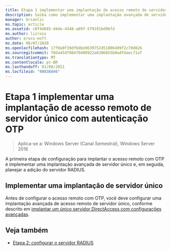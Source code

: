 ```yaml
---
title: Etapa 1 implementar uma implantação de acesso remoto de servidor único com autenticação OTP
description: Saiba como implementar uma implantação avançada de servidor único e, em seguida, planejar a adição do servidor RADIUS.
manager: brianlic
ms.topic: article
ms.assetid: c0f4d665-d44e-4348-a89f-5f9191bd96fd
ms.author: lizross
author: eross-msft
ms.date: 08/07/2020
ms.openlocfilehash: 17f0a0f39df6dbe9639752d51806499f2c70d826
ms.sourcegitcommit: f8da45df984f0400922a8306855b0adfdaec71af
ms.translationtype: MT
ms.contentlocale: pt-BR
ms.lasthandoff: 01/08/2021
ms.locfileid: "98038846"
---
```

# <a name="step-1-implement-a-single-server-remote-access-deployment-with-otp-authentication"></a>Etapa 1 implementar uma implantação de acesso remoto de servidor único com autenticação OTP

>Aplica-se a: Windows Server (Canal Semestral), Windows Server 2016

A primeira etapa de configuração para implantar o acesso remoto com OTP é implementar uma implantação avançada de servidor único e, em seguida, planejar a adição do servidor RADIUS.

## <a name="implement-a-single-server-deployment"></a>Implementar uma implantação de servidor único
Antes de configurar o acesso remoto com OTP, você deve configurar uma implantação avançada de acesso remoto de servidor único, conforme descrito em [implantar um único servidor DirectAccess com configurações avançadas](../../../directaccess/single-server-advanced/deploy-a-single-directaccess-server-with-advanced-settings.md).

## <a name="see-also"></a><a name="BKMK_Links"></a>Veja também

-   [Etapa 2: configurar o servidor RADIUS](Step-2-Configure-the-RADIUS-Server.md)

